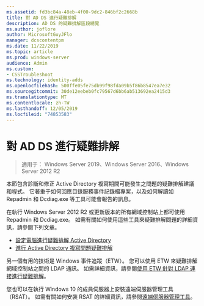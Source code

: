 ```yaml
---
ms.assetid: fd3bc84a-48eb-4f00-9dc2-846bf2c2668b
title: 對 AD DS 進行疑難排解
description: AD DS 的疑難排解區段總覽
ms.author: joflore
author: MicrosoftGuyJFlo
manager: dcscontentpm
ms.date: 11/22/2019
ms.topic: article
ms.prod: windows-server
audience: Admin
ms.custom:
- CSSTroubleshoot
ms.technology: identity-adds
ms.openlocfilehash: 500ffe05fe75db99f98fda09b5f86b8547ea7e32
ms.sourcegitcommit: 30de12eebeb0fc79567d6bb6ab513692ea2415d3
ms.translationtype: MT
ms.contentlocale: zh-TW
ms.lasthandoff: 12/05/2019
ms.locfileid: "74853583"
---
```

# <a name="ad-ds-troubleshooting"></a>對 AD DS 進行疑難排解

>適用于： Windows Server 2019、Windows Server 2016、Windows Server 2012 R2

本節包含診斷和修正 Active Directory 複寫期間可能發生之問題的疑難排解建議和程式。 它著重于如何回應目錄服務事件記錄檔專案，以及如何解讀如 Repadmin 和 Dcdiag.exe 等工具可能會報告的訊息。

在執行 Windows Server 2012 R2 或更新版本的所有網域控制站上都可使用 Repadmin 和 Dcdiag.exe。 如需有關如何使用這些工具來疑難排解問題的詳細資訊，請參閱下列文章。

- [設定電腦進行疑難排解 Active Directory](../manage/troubleshoot/Configuring-a-Computer-for-Troubleshooting.md)
- [進行 Active Directory 複寫問題疑難排解](../manage/troubleshoot/Troubleshooting-Active-Directory-Replication-Problems.md)

另一個有用的技術是 Windows 事件追蹤（ETW）。 您可以使用 ETW 來疑難排解網域控制站之間的 LDAP 通訊。 如需詳細資訊，請參閱[使用 ETW 針對 LDAP 連接進行疑難排解](../manage/troubleshoot/troubleshoot-ldap-using-etw.md)。

您也可以在執行 Windows 10 的成員伺服器上安裝遠端伺服器管理工具（RSAT）。 如需有關如何安裝 RSAT 的詳細資訊，請參閱[遠端伺服器管理工具](https://docs.microsoft.com/windows-server/remote/remote-server-administration-tools)。
